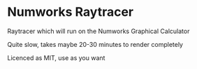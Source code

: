 # Numworks Raytracer

Raytracer which will run on the Numworks Graphical Calculator

Quite slow, takes maybe 20-30 minutes to render completely

Licenced as MIT, use as you want
